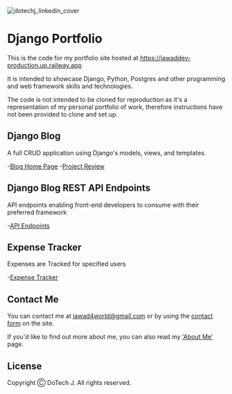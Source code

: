 ![dotechj_linkedin_cover](https://github.com/Estphu/JawadDev/assets/77625791/e7e43b1a-ee4b-4855-bd62-1a5d7af139df)
# Django Portfolio

This is the code for my portfolio site hosted at https://jawaddev-production.up.railway.app

It is intended to showcase Django, Python, Postgres and other programming and web framework skills and technologies.

The code is not intended to be cloned for reproduction as it's a representation of my personal portfolio of work, therefore instructions have not been provided to clone and set up.

## Django Blog

A full CRUD application using Django's models, views, and templates.

-[Blog Home Page](https://jawaddev-production.up.railway.app/blog/)
-[Project Review](https://jawaddev-production.up.railway.app/portfolio/review/django-blog/)

## Django Blog REST API Endpoints

API endpoints enabling front-end developers to consume with their preferred framework

-[API Endpoints](https://jawaddev-production.up.railway.app/api/blog/posts/)

## Expense Tracker

Expenses are Tracked for specified users

-[Expense Tracker](https://jawaddev-production.up.railway.app/expense-tracker/profile/add/)

## Contact Me

You can contact me at [jawad4world@gmail.com](https://mail.google.com/mail/u/0/?pli=1#inbox?compose=CllgCJNqtblXxcKHbvCQFmLmqPffhxBCDLDHpKKdBHtzHXlQLHvtggnmjTvGBtqrKlnKtlTftVq) or by using the [contact form](https://jawaddev-production.up.railway.app/contact/) on the site.

If you'd like to find out more about me, you can also read my ['About Me'](https://jawaddev-production.up.railway.app/about/) page.

## License

Copyright Ⓒ DoTech J. All rights reserved.